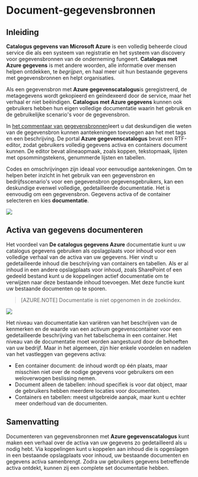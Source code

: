 <properties
    pageTitle="Het vastleggen van gegevensbronnen | Microsoft Azure"
    description="Het vastleggen van gegevens activa in de catalogus van Azure gegevens markeren artikel."
    services="data-catalog"
    documentationCenter=""
    authors="spelluru"
    manager="NA"
    editor=""
    tags=""/>
<tags
    ms.service="data-catalog"
    ms.devlang="NA"
    ms.topic="article"
    ms.tgt_pltfrm="NA"
    ms.workload="data-catalog"
    ms.date="09/13/2016"
    ms.author="spelluru"/>

# <a name="document-data-sources"></a>Document-gegevensbronnen

## <a name="introduction"></a>Inleiding

**Catalogus gegevens van Microsoft Azure** is een volledig beheerde cloud service die als een systeem van registratie en het systeem van discovery voor gegevensbronnen van de onderneming fungeert. **Catalogus met Azure gegevens** is met andere woorden, alle informatie over mensen helpen ontdekken, te *begrijpen*, en haal meer uit hun bestaande gegevens met gegevensbronnen en helpt organisaties.

Als een gegevensbron met **Azure gegevenscatalogus**is geregistreerd, de metagegevens wordt gekopieerd en geïndexeerd door de service, maar het verhaal er niet beëindigen. **Catalogus met Azure gegevens** kunnen ook gebruikers hebben hun eigen volledige documentatie waarin het gebruik en de gebruikelijke scenario's voor de gegevensbron.

In [het commentaar van gegevensbronnen](data-catalog-how-to-annotate.md)leert u dat deskundigen die weten van de gegevensbron kunnen aantekeningen toevoegen aan het met tags en een beschrijving. De portal **Azure gegevenscatalogus** bevat een RTF-editor, zodat gebruikers volledig gegevens activa en containers document kunnen. De editor bevat alineaopmaak, zoals koppen, tekstopmaak, lijsten met opsommingstekens, genummerde lijsten en tabellen.

Codes en omschrijvingen zijn ideaal voor eenvoudige aantekeningen. Om te helpen beter inzicht in het gebruik van een gegevensbron en bedrijfsscenario's voor een gegevensbron gegevensgebruikers, kan een deskundige evenwel volledige, gedetailleerde documentatie. Het is eenvoudig om een gegevensbron. Gegevens activa of de container selecteren en kies **documentatie**.

![](media\data-catalog-documentation\data-catalog-documentation.png)

## <a name="documenting-data-assets"></a>Activa van gegevens documenteren

Het voordeel van **De catalogus gegevens Azure** documentatie kunt u uw catalogus gegevens gebruiken als opslagplaats voor inhoud voor een volledige verhaal van de activa van uw gegevens. Hier vindt u gedetailleerde inhoud die beschrijving van containers en tabellen. Als er al inhoud in een andere opslagplaats voor inhoud, zoals SharePoint of een gedeeld bestand kunt u de koppelingen actief documentatie om te verwijzen naar deze bestaande inhoud toevoegen. Met deze functie kunt uw bestaande documenten op te sporen.

> [AZURE.NOTE] Documentatie is niet opgenomen in de zoekindex.

![](media\data-catalog-documentation\data-catalog-documentation2.png)

Het niveau van documentatie kan variëren van het beschrijven van de kenmerken en de waarde van een activum gegevenscontainer voor een gedetailleerde beschrijving van het tabelschema in een container. Het niveau van de documentatie moet worden aangestuurd door de behoeften van uw bedrijf. Maar in het algemeen, zijn hier enkele voordelen en nadelen van het vastleggen van gegevens activa:

-   Een container document: de inhoud wordt op één plaats, maar misschien niet over de nodige gegevens voor gebruikers om een weloverwogen beslissing nemen.
-   Document alleen de tabellen: inhoud specifiek is voor dat object, maar de gebruikers hebben meerdere locaties voor documenten.
-   Containers en tabellen: meest uitgebreide aanpak, maar kunt u echter meer onderhoud van de documenten.

## <a name="summary"></a>Samenvatting

Documenteren van gegevensbronnen met **Azure gegevenscatalogus** kunt maken een verhaal over de activa van uw gegevens zo gedetailleerd als u nodig hebt.  Via koppelingen kunt u koppelen aan inhoud die is opgeslagen in een bestaande opslagplaats voor inhoud, uw bestaande documenten en gegevens activa samenbrengt. Zodra uw gebruikers gegevens betreffende activa ontdekt, kunnen zij een complete set documentatie hebben.
